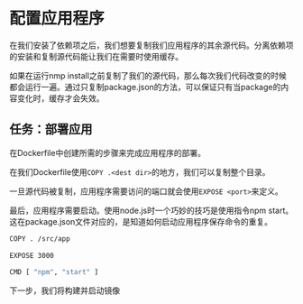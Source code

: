 # 配置应用程序
在我们安装了依赖项之后，我们想要复制我们应用程序的其余源代码。分离依赖项的安装和复制源代码能让我们在需要时使用缓存。

如果在运行nmp install之前复制了我们的源代码，那么每次我们代码改变的时候都会运行一遍。通过只复制package.json的方法，可以保证只有当package的内容变化时，缓存才会失效。

## 任务：部署应用
在Dockerfile中创建所需的步骤来完成应用程序的部署。

在我们Dockerfile使用`COPY .<dest dir>`的地方，我们可以复制整个目录。

一旦源代码被复制，应用程序需要访问的端口就会使用`EXPOSE <port>`来定义。

最后，应用程序需要启动。使用node.js时一个巧妙的技巧是使用指令npm start。这在package.json文件对应的，是知道如何启动应用程序保存命令的重复。

```bash
COPY . /src/app
​
EXPOSE 3000
​
CMD [ "npm", "start" ]
```
下一步，我们将构建并启动镜像

